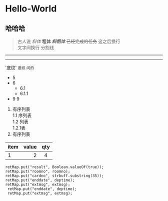 # Hello-World
## 哈哈哈
>古人说
*斜体*
**粗体**
***斜粗体***
~~已经完成的任务~~
这之后换行  
文字间换行
分割线 
--- 

--- 
'底纹'
` 底纹 `
`问的`
* 5
* 6  
  * 6.1  
  *   6.1.1
* 9 9
1. 有序列表  
  1.1 序列表  
  1.2 列表  
    1.2.1表
2. 有序列表

|item|value|qty|
|:---|----:|:-:|
|1   |2    |4  |
```
retMap.put("result", Boolean.valueOf(true));
retMap.put("roomno", roomno);
retMap.put("cardno", strbuff.substring(35));
retMap.put("enddate", deptime);
retMap.put("extmsg", extmsg);
 retMap.put("enddate", deptime);
 retMap.put("extmsg", extmsg);
